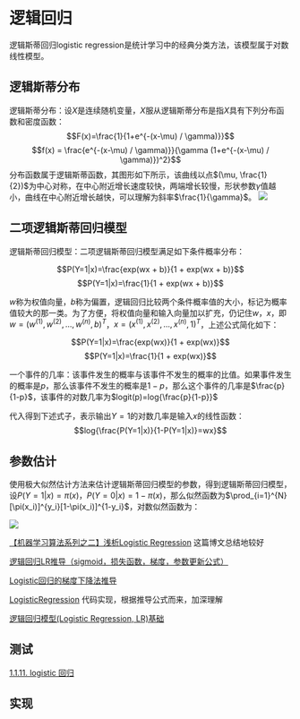 # 逻辑回归

逻辑斯蒂回归logistic regression是统计学习中的经典分类方法，该模型属于对数线性模型。

## 逻辑斯蒂分布
逻辑斯蒂分布：设$X$是连续随机变量，$X$服从逻辑斯蒂分布是指$X$具有下列分布函数和密度函数：
$$F(x)=\frac{1}{1+e^{-(x-\mu) / \gamma)}}$$
$$f(x) = \frac{e^{-(x-\mu) / \gamma)}}{\gamma (1+e^{-(x-\mu) / \gamma)})^2}$$
分布函数属于逻辑斯蒂函数，其图形如下所示，该曲线以点$(\mu, \frac{1}{2})$为中心对称，在中心附近增长速度较快，两端增长较慢，形状参数$\gamma$值越小，曲线在中心附近增长越快，可以理解为斜率$\frac{1}{\gamma}$。
![](http://chenguanfuqq.gitee.io/tuquan/img_2018_3/logistic_plot.png)

## 二项逻辑斯蒂回归模型

逻辑斯蒂回归模型：二项逻辑斯蒂回归模型满足如下条件概率分布：

$$P(Y=1|x)=\frac{exp(wx + b)}{1 + exp(wx + b)}$$
$$P(Y=1|x)=\frac{1}{1 + exp(wx + b)}$$

$w$称为权值向量，$b$称为偏置，逻辑回归比较两个条件概率值的大小，标记为概率值较大的那一类。为了方便，将权值向量和输入向量加以扩充，仍记住$w$，$x$，即$w=(w^(1),w^(2),...,w^(n),b)^T$，$x=(x^(1),x^(2),...,x^(n),1)^T$，上述公式简化如下：

$$P(Y=1|x)=\frac{exp(wx)}{1 + exp(wx)}$$
$$P(Y=1|x)=\frac{1}{1 + exp(wx)}$$

一个事件的几率：该事件发生的概率与该事件不发生的概率的比值。如果事件发生的概率是$p$，那么该事件不发生的概率是$1-p$，那么这个事件的几率是$\frac{p}{1-p}$，该事件的对数几率为$logit(p)=log{\frac{p}{1-p}}$

代入得到下述式子，表示输出$Y=1$的对数几率是输入$x$的线性函数：
$$log{\frac{P(Y=1|x)}{1-P(Y=1|x)}=wx}$$


## 参数估计

使用极大似然估计方法来估计逻辑斯蒂回归模型的参数，得到逻辑斯蒂回归模型，设$P(Y=1|x)=\pi(x)$，$P(Y=0|x)=1-\pi(x)$，那么似然函数为$\prod_{i=1}^{N}[\pi(x_i)]^{y_i}[1-\pi(x_i)]^{1-y_i}$，对数似然函数为：

![](http://chenguanfuqq.gitee.io/tuquan/img_2018_3/logistic_like.png)

[【机器学习算法系列之二】浅析Logistic Regression](https://chenrudan.github.io/blog/2016/01/09/logisticregression.html) 这篇博文总结地较好

[逻辑回归LR推导（sigmoid，损失函数，梯度，参数更新公式）](https://hyzhan.github.io/2017/05/23/2017-05-23-%E9%80%BB%E8%BE%91%E5%9B%9E%E5%BD%92LR%E6%8E%A8%E5%AF%BC%EF%BC%88sigmoid%EF%BC%8C%E6%8D%9F%E5%A4%B1%E5%87%BD%E6%95%B0%EF%BC%8C%E6%A2%AF%E5%BA%A6%EF%BC%8C%E5%8F%82%E6%95%B0%E6%9B%B4%E6%96%B0%E5%85%AC%E5%BC%8F%EF%BC%89/)

[Logistic回归的梯度下降法推导](http://ziyuanjun.github.io/2016/01/21/Logistic%E5%9B%9E%E5%BD%92%E7%9A%84%E6%A2%AF%E5%BA%A6%E4%B8%8B%E9%99%8D%E6%B3%95%E6%8E%A8%E5%AF%BC/)

[LogisticRegression](https://github.com/perborgen/LogisticRegression/blob/master/logistic.py) 代码实现，根据推导公式而来，加深理解

[逻辑回归模型(Logistic Regression, LR)基础](https://www.cnblogs.com/sparkwen/p/3441197.html)

## 测试

[1.1.11. logistic 回归](http://sklearn.apachecn.org/cn/0.19.0/modules/linear_model.html#logistic)

## 实现





















